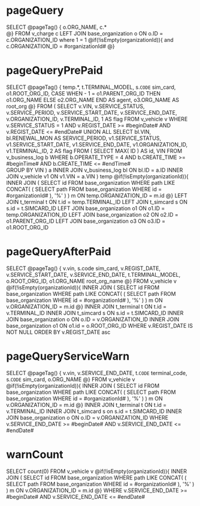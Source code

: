 pageQuery
===
SELECT
@pageTag() {
  o.ORG_NAME,
  c.*  
@}
FROM
v_charge c
LEFT JOIN base_organization o ON o.ID = c.ORGANIZATION_ID
where 1 = 1
@if(!isEmpty(organizationId)){
    and c.ORGANIZATION_ID = #organizationId#
  @}
  
pageQueryPrePaid
=== 
SELECT
@pageTag() {
	temp.*,
	t.TERMINAL_MODEL,
	s.`CODE` sim_card,
    o1.ROOT_ORG_ID,
CASE
	WHEN - 1 = o1.PARENT_ORG_ID THEN
	o1.ORG_NAME ELSE o2.ORG_NAME 
	END AS agent,
	o3.ORG_NAME AS root_org 
@}
FROM
	(
	SELECT
		v.VIN,
		v.SERVICE_STATUS,
		v.SERVICE_PERIOD,
		v.SERVICE_START_DATE,
		v.SERVICE_END_DATE,
		v.ORGANIZATION_ID,
		v.TERMINAL_ID,
		1 AS flag 
	FROM
		v_vehicle v 
	WHERE
	    v.SERVICE_STATUS = 1
		AND v.REGIST_DATE >= #beginDate# 
		AND v.REGIST_DATE <= #endDate# UNION ALL
	SELECT
		bl.VIN,
		bl.RENEWAL_MON AS SERVICE_PERIOD,
		v1.SERVICE_STATUS,
		v1.SERVICE_START_DATE,
		v1.SERVICE_END_DATE,
		v1.ORGANIZATION_ID,
		v1.TERMINAL_ID,
		2 AS flag 
	FROM
		(
		SELECT
			MAX( ID ) AS id,
			VIN 
		FROM
			v_business_log b 
		WHERE
			b.OPERATE_TYPE = 4 
			AND b.CREATE_TIME >= #beginTime# 
			AND b.CREATE_TIME <= #endTime#  
		GROUP BY
			VIN 
		) a
		INNER JOIN v_business_log bl ON bl.ID = a.ID
		INNER JOIN v_vehicle v1 ON v1.VIN = a.VIN 
	) temp
	@if(!isEmpty(organizationId)){
    	    INNER JOIN 
    	    ( SELECT 
    	    id FROM base_organization 
    	    WHERE path LIKE CONCAT( ( SELECT path FROM base_organization WHERE id = #organizationId# ), '%' ) 
    	    ) m
    	    ON temp.ORGANIZATION_ID = m.id
        @}
	LEFT JOIN t_terminal t ON t.id = temp.TERMINAL_ID
	LEFT JOIN t_simcard s ON s.id = t.SIMCARD_ID
	LEFT JOIN base_organization o1 ON o1.ID = temp.ORGANIZATION_ID
	LEFT JOIN base_organization o2 ON o2.ID = o1.PARENT_ORG_ID
    LEFT JOIN base_organization o3 ON o3.ID = o1.ROOT_ORG_ID
    
pageQueryAfterPaid
===
SELECT
@pageTag() {
	v.vin,
    s.code sim_card,
	v.REGIST_DATE,
	v.SERVICE_START_DATE,
	v.SERVICE_END_DATE,
	t.TERMINAL_MODEL,
	o.ROOT_ORG_ID,
	o1.ORG_NAME root_org_name
@}
FROM
	v_vehicle v
	@if(!isEmpty(organizationId)){
    	    INNER JOIN 
    	    ( SELECT 
    	    id FROM base_organization 
    	    WHERE path LIKE CONCAT( ( SELECT path FROM base_organization WHERE id = #organizationId# ), '%' ) 
    	    ) m
    	    ON v.ORGANIZATION_ID = m.id
        @}
	INNER JOIN t_terminal t ON t.id = v.TERMINAL_ID 
    INNER JOIN t_simcard s ON s.id = t.SIMCARD_ID
    INNER JOIN base_organization o ON o.ID = v.ORGANIZATION_ID
    INNER JOIN base_organization o1 ON o1.id = o.ROOT_ORG_ID
WHERE
	v.REGIST_DATE IS NOT NULL
    ORDER BY v.REGIST_DATE asc
    
pageQueryServiceWarn
===
SELECT
@pageTag() {
	v.vin,
	v.SERVICE_END_DATE,
	t.`CODE` terminal_code,
	s.`CODE` sim_card,
	o.ORG_NAME 
@}
FROM
	v_vehicle v
	@if(!isEmpty(organizationId)){
    	    INNER JOIN 
    	    ( SELECT 
    	    id FROM base_organization 
    	    WHERE path LIKE CONCAT( ( SELECT path FROM base_organization WHERE id = #organizationId# ), '%' ) 
    	    ) m
    	    ON v.ORGANIZATION_ID = m.id
        @}
	INNER JOIN t_terminal t ON t.id = v.TERMINAL_ID
	INNER JOIN t_simcard s on s.id = t.SIMCARD_ID
	INNER JOIN base_organization o ON o.ID = v.ORGANIZATION_ID 
WHERE
	v.SERVICE_END_DATE >= #beginDate#
	AND v.SERVICE_END_DATE <= #endDate# 
	
warnCount
===
SELECT
	count(0) 
FROM
	v_vehicle v
	@if(!isEmpty(organizationId)){
    	    INNER JOIN 
    	    ( SELECT 
    	    id FROM base_organization 
    	    WHERE path LIKE CONCAT( ( SELECT path FROM base_organization WHERE id = #organizationId# ), '%' ) 
    	    ) m
    	    ON v.ORGANIZATION_ID = m.id
        @}
WHERE
	v.SERVICE_END_DATE >= #beginDate#
	AND v.SERVICE_END_DATE <= #endDate#